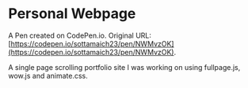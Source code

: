 # Personal Webpage

A Pen created on CodePen.io. Original URL: [https://codepen.io/sottamaich23/pen/NWMvzOK](https://codepen.io/sottamaich23/pen/NWMvzOK).

A single page scrolling portfolio site I was working on using fullpage.js, wow.js and animate.css.